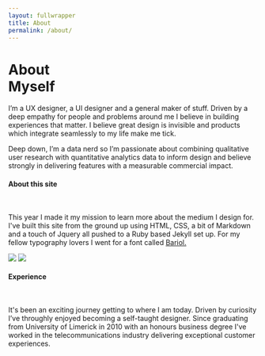 ```yaml
---
layout: fullwrapper
title: About
permalink: /about/
---
```


<div class="about-me">
  <div class="about-me-container">
    <div class="about-me-left"><span class="h1-topper"></span><h1>About<br> Myself</h1><span class="h1-topper"></span></div>
    <div class="about-me-right"><p>I’m a UX designer, a UI designer and a general maker of stuff. Driven by a deep empathy for people and problems around me I believe in building experiences that matter. I believe great design is invisible and products which integrate seamlessly to my life make me tick.</p><p>Deep down, I’m a data nerd so I’m passionate about combining qualitative user research with quantitative analytics data to inform design and believe strongly in delivering features with a measurable commercial impact.</p></div>
  </div>
</div>
<div class="about-extra">
<div class="about-extra-container">
<div class="about-extra-left"><h4>About this site</h4><br><p>This year I made it my mission to learn more about the medium I design for. I've built this site from the ground up using HTML, CSS, a bit of Markdown and a touch of Jquery all pushed to a Ruby based Jekyll set up. For my fellow typography lovers I went for a font called <a href="http://www.bariol.com/">Bariol.</a></p></div>
  <img class="dev" src="https://s3-us-west-2.amazonaws.com/s.cdpn.io/225114/website21_copy.png"/>
  <img class="journey" src="https://s3-us-west-2.amazonaws.com/s.cdpn.io/225114/journey.png"/>
  <div class="about-extra-right"><h4>Experience</h4><br><p>It's been an exciting journey getting to where I am today. Driven by curiosity I’ve throughly enjoyed becoming a self-taught designer. Since graduating from University of Limerick in 2010 with an honours business degree I've worked in the telecommunications industry delivering exceptional customer experiences.</p></div>
  </div>
</div>